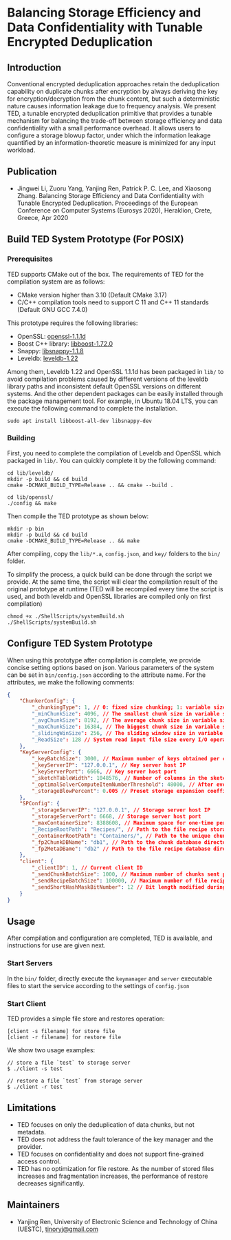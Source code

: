 # Balancing Storage Efficiency and Data Confidentiality with Tunable Encrypted Deduplication

## Introduction

Conventional encrypted deduplication approaches retain the deduplication capability on duplicate chunks after encryption by always deriving the key for encryption/decryption from the chunk content, but such a deterministic nature causes information leakage due to frequency analysis.  We present TED, a tunable encrypted deduplication primitive that provides a tunable mechanism for balancing the trade-off between storage efficiency and data confidentiality with a small performance overhead. It allows users to configure a storage blowup factor, under which the information leakage quantified by an information-theoretic measure is minimized for any input workload.  

## Publication

* Jingwei Li, Zuoru Yang, Yanjing Ren, Patrick P. C. Lee, and Xiaosong Zhang. Balancing Storage Efficiency and Data Confidentiality with Tunable Encrypted Deduplication. Proceedings of the European Conference on Computer Systems (Eurosys 2020), Heraklion, Crete, Greece, Apr 2020

## Build TED System Prototype (For POSIX)

### Prerequisites

TED supports CMake out of the box. The requirements of TED for the compilation system are as follows:

* CMake version higher than 3.10 (Default CMake 3.17)
* C/C++ compilation tools need to support C 11 and C++ 11 standards (Default GNU GCC 7.4.0)

This prototype requires the following libraries:

* OpenSSL: [openssl-1.1.1d](https://www.openssl.org/source/openssl-1.1.1d.tar.gz)
* Boost C++ library: [libboost-1.72.0](https://dl.bintray.com/boostorg/release/1.72.0/source/boost_1_72_0.tar.gz)
* Snappy: [libsnappy-1.1.8](https://github.com/google/snappy/archive/1.1.8.tar.gz)
* Leveldb: [leveldb-1.22](https://github.com/google/leveldb/archive/1.22.tar.gz)

Among them, Leveldb 1.22 and OpenSSL 1.1.1d has been packaged in  `lib/` to avoid compilation problems caused by different versions of the leveldb library paths and inconsistent default OpenSSL versions on different systems. And the other dependent packages can be easily installed through the package management tool. For example, in Ubuntu 18.04 LTS, you can execute the following command to complete the installation.

```shell
sudo apt install libboost-all-dev libsnappy-dev
```

### Building

First, you need to complete the compilation of Leveldb and OpenSSL which packaged in `lib/`. You can quickly complete it by the following command:

```shell
cd lib/leveldb/
mkdir -p build && cd build
cmake -DCMAKE_BUILD_TYPE=Release .. && cmake --build .
```

```shell
cd lib/openssl/
./config && make
```

Then compile the TED prototype as shown below:

```shell
mkdir -p bin
mkdir -p build && cd build
cmake -DCMAKE_BUILD_TYPE=Release .. && make
```

After compiling, copy the `lib/*.a`, `config.json`, and `key/` folders to the `bin/` folder.

To simplify the process, a quick build can be done through the script we provide. At the same time, the script will clear the compilation result of the original prototype at runtime (TED will be recompiled every time the script is used, and both leveldb and OpenSSL libraries are compiled only on first compilation)

```shell
chmod +x ./ShellScripts/systemBuild.sh
./ShellScripts/systemBuild.sh
```

## Configure TED System Prototype

When using this prototype after compilation is complete, we provide concise setting options based on json. Various parameters of the system can be set in `bin/config.json` according to the attribute name. For the attributes, we make the following comments:

```json
{
    "ChunkerConfig": {
        "_chunkingType": 1, // 0: fixed size chunking; 1: variable size chunking
        "_minChunkSize": 4096, // The smallest chunk size in variable size chunking, Uint: Byte (Maximum size 16KB)
        "_avgChunkSize": 8192, // The average chunk size in variable size chunking and chunk size in fixed size chunking, Uint: Byte (Maximum size 16KB)
        "_maxChunkSize": 16384, // The biggest chunk size in variable size chunking, Uint: Byte (Maximum size 16KB)
        "_slidingWinSize": 256, // The sliding window size in variable size chunking, Uint: MB
        "_ReadSize": 128 // System read input file size every I/O operation, Uint: MB
    },
    "KeyServerConfig": {
        "_keyBatchSize": 3000, // Maximum number of keys obtained per communication
        "_keyServerIP": "127.0.0.1", // Key server host IP
        "_keyServerPort": 6666, // Key server host port
        "_sketchTableWidth": 1048576, // Number of columns in the sketch table
        "_optimalSolverComputeItemNumberThreshold": 48000, // After every set number of keys are generated, the optimization parameter t is solved
        "_storageBlowPercent": 0.005 // Preset storage expansion coefficient b, Uint: 1
    },
    "SPConfig": {
        "_storageServerIP": "127.0.0.1", // Storage server host IP
        "_storageServerPort": 6668, // Storage server host port
        "_maxContainerSize": 8388608, // Maximum space for one-time persistent chunk storage, Uint: Byte (Maximum size 8MB)
        "_RecipeRootPath": "Recipes/", // Path to the file recipe storage directory
        "_containerRootPath": "Containers/", // Path to the unique chunk storage directory
        "_fp2ChunkDBName": "db1", // Path to the chunk database directory
        "_fp2MetaDBame": "db2" // Path to the file recipe database directory
    },
    "client": {
        "_clientID": 1, // Current client ID 
        "_sendChunkBatchSize": 1000, // Maximum number of chunks sent per communication
        "_sendRecipeBatchSize": 100000, // Maximum number of file recipe entry sent per communication
        "_sendShortHashMaskBitNumber": 12 // Bit length modified during key generation (To prevent this information from being obtained by Key server)
    }
}
```

## Usage

After compilation and configuration are completed, TED is available, and instructions for use are given next.

### Start Servers

In the `bin/` folder, directly execute the `keymanager` and `server` executable files to start the service according to the settings of `config.json`

### Start Client

TED provides a simple file store and restores operation:

```
[client -s filename] for store file
[client -r filename] for restore file
```

We show two usage examples:  

```shell
// store a file `test` to storage server
$ ./client -s test

// restore a file `test` from storage server
$ ./client -r test
```

## Limitations

* TED focuses on only the deduplication of data chunks, but not metadata.
* TED does not address the fault tolerance of the key manager and the provider.
* TED focuses on confidentiality and does not support fine-grained access control.
* TED has no optimization for file restore. As the number of stored files increases and fragmentation increases, the performance of restore decreases significantly.

## Maintainers

* Yanjing Ren, University of Electronic Science and Technology of China (UESTC), tinoryj@gmail.com
